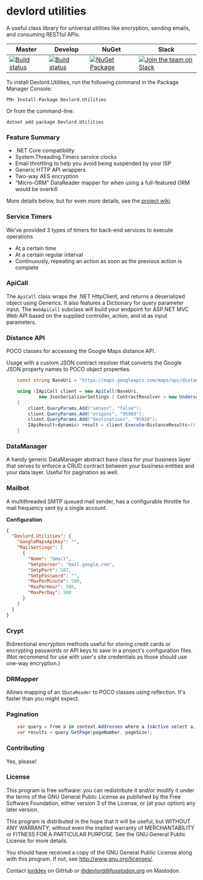 devlord utilities
====================


A useful class library for universal utilities like encryption, sending emails, and consuming RESTful APIs.

| Master      | Develop      | NuGet      | Slack     |
| -----       | -----        | -----      |------     |
| [![Build status](https://ci.appveyor.com/api/projects/status/i0us4v5jxi6llk3e/branch/master?svg=true)](https://ci.appveyor.com/project/lorddev/utilities/branch/master) | [![Build status](https://ci.appveyor.com/api/projects/status/i0us4v5jxi6llk3e/branch/develop?svg=true)](https://ci.appveyor.com/project/lorddev/utilities/branch/develop) | [![NuGet Package](https://buildstats.info/nuget/Devlord.Utilities)](https://www.nuget.org/packages/Devlord.Utilities/) | [![Join the team on Slack](https://slack-devlords-org.herokuapp.com/badge.svg)](https://slack-devlords-org.herokuapp.com/) |

To install Devlord.Utilities, run the following command in the Package Manager Console:

    PM> Install-Package Devlord.Utilities
    
Or from the command-line:

    dotnet add package Devlord.Utilities

### Feature Summary

* .NET Core compatibility
* System.Threading.Timers service clocks
* Email throttling to help you avoid being suspended by your ISP
* Generic HTTP API wrappers
* Two-way AES encryption
* "Micro-ORM" DataReader mapper for when using a full-featured ORM would be overkill

More details below, but for even _more_ details, see the [project wiki](https://github.com/lorddev/utilities/wiki).

### Service Timers

We've provided 3 types of timers for back-end services to execute operations 
* At a certain time
* At a certain regular interval
* Continuously, repeating an action as soon as the previous action is complete

### ApiCall

The `ApiCall` class wraps the .NET HttpClient, and returns a deserialized object using Generics. It also features a Dictionary 
for query parameter input. The `WebApiCall` subclass will build your endpoint for ASP.NET MVC Web API based on the supplied 
controller, action, and id as input parameters.

### Distance API

POCO classes for accessing the Google Maps distance API.

Usage with a custom JSON contract resolver that converts the Google JSON property names to POCO object properties.

```csharp
    const string BaseUri = "https://maps.googleapis.com/maps/api/distancematrix/json";

    using (IApiCall client = new ApiCall(BaseUri,
            new JsonSerializerSettings { ContractResolver = new UnderscoreContractResolver() }))
    {
        client.QueryParams.Add("sensor", "false");
        client.QueryParams.Add("origins", "95969");
        client.QueryParams.Add("destinations", "95928");
        IApiResult<dynamic> result = client.Execute<DistanceResults>();
    }
```

### DataManager

A handy generic DataManager abstract base class for your business layer that serves to enforce a CRUD contract between your 
business entities and your data layer. Useful for pagination as well.

### Mailbot

A multithreaded SMTP queued mail sender, has a configurable throttle for mail frequency sent by a single account.

**Configuration**

```json
{
  "Devlord.Utilities": {
    "GoogleMapsApiKey": "",
    "MailSettings": [
      {
        "Name": "Gmail",
        "SmtpServer": "mail.google.com",
        "SmtpPort": 587,
        "SmtpPassword": "",
        "MaxPerMinute": 500,
        "MaxPerHour": 500,
        "MaxPerDay": 500
      }
    ]
  }
}
```

### Crypt

Bidirectional encryption methods useful for storing credit cards or encrypting passwords or API keys to save in a project's
configuration files. (Not recommend for use with user's site credentials as those should use one-way encryption.)

### DRMapper

Allows mapping of an `IDataReader` to POCO classes using reflection. It's faster than you might expect.

### Pagination

```csharp
    var query = from a in context.Addresses where a.IsActive select a;
    var results = query.GetPage(pageNumber, pageSize); 
```

### Contributing

Yes, please!

### License

This program is free software: you can redistribute it and/or modify it under the terms of the GNU General Public License as published
by the Free Software Foundation, either version 3 of the License, or (at your option) any later version.

This program is distributed in the hope that it will be useful, but WITHOUT ANY WARRANTY; without even the implied warranty of
MERCHANTABILITY or FITNESS FOR A PARTICULAR PURPOSE.  See the GNU General Public License for more details.

You should have received a copy of the GNU General Public License along with this program.  If not, see <http://www.gnu.org/licenses/>.

Contact [lorddev](https://github.com/lorddev) on GitHub or [@devlord@fosstodon.org](https://fosstodon.org/@devlord) on Mastodon.

